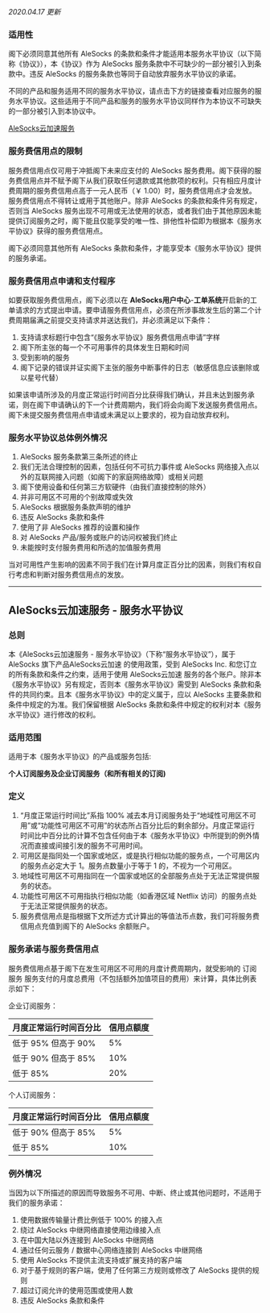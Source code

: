 *2020.04.17 更新*



### 适用性


阁下必须同意其他所有 AleSocks 的条款和条件才能适用本服务水平协议（以下简称《协议》），本《协议》作为 AleSocks 服务条款中不可缺少的一部分被引入到条款中。违反 AleSocks 的服务条款也等同于自动放弃服务水平协议的承诺。

不同的产品和服务适用不同的服务水平协议，请点击下方的链接查看对应服务的服务水平协议。这些适用于不同产品和服务的服务水平协议同样作为本协议不可缺失的一部分被引入到本协议中。

[AleSocks云加速服务](Advanced/sla?id=alesocks%e4%ba%91%e5%8a%a0%e9%80%9f%e6%9c%8d%e5%8a%a1-%e6%9c%8d%e5%8a%a1%e6%b0%b4%e5%b9%b3%e5%8d%8f%e8%ae%ae)


### 服务费信用点的限制

服务费信用点仅可用于冲抵阁下未来应支付的 AleSocks 服务费用。阁下获得的服务费信用点并不赋予阁下从我们获取任何退款或其他款项的权利。只有相应月度计费周期的服务费信用点高于一元人民币（￥ 1.00）时，服务费信用点才会发放。服务费信用点不得转让或用于其他账户。除非 AleSocks 的条款和条件另有规定，否则当 AleSocks 服务出现不可用或无法使用的状态，或者我们由于其他原因未能提供订阅服务之时，阁下能且仅能享受的唯一性、排他性补偿即为根据本《服务水平协议》获得的服务费信用点。

阁下必须同意其他所有 AleSocks 条款和条件，才能享受本《服务水平协议》提供的服务承诺。

### 服务费信用点申请和支付程序

如要获取服务费信用点，阁下必须以在 **AleSocks用户中心**-**工单系统**开启新的工单请求的方式提出申请。要申请服务费信用点，必须在所涉事故发生后的第二个计费周期届满之前提交支持请求并送达我们，并必须满足以下条件：
1. 支持请求标题行中包含“《服务水平协议》服务费信用点申请”字样
2. 阁下所主张的每一个不可用事件的具体发生日期和时间
3. 受到影响的服务
4. 阁下记录的错误并证实阁下主张的服务中断事件的日志（敏感信息应该删除或以星号代替）

如果该申请所涉及的月度正常运行时间百分比获得我们确认，并且未达到服务承诺，则在阁下申请确认的下一个计费周期内，我们将会向阁下发送服务费信用点。阁下未提交服务费信用点申请或未满足以上要求的，视为自动放弃权利。

### 服务水平协议总体例外情况

1. AleSocks 服务条款第三条所述的终止
2. 我们无法合理控制的因素，包括任何不可抗力事件或 AleSocks 网络接入点以外的互联网接入问题（如阁下的家庭网络故障）或相关问题
3. 阁下使用设备和任何第三方软硬件（由我们直接控制的除外）
4. 并非可用区不可用的个别故障或失效
5. AleSocks 根据服务条款声明的维护
6. 违反 AleSocks 条款和条件
7. 使用了非 AleSocks 推荐的设置和操作
8. 对 AleSocks 产品/服务或账户的访问权被我们终止
9. 未能按时支付服务费用和所选的加值服务费用

当对可用性产生影响的因素不同于我们在计算月度正百分比的因素，则我们有权自行考虑和判断对服务费信用点的发放。

---

##  AleSocks云加速服务 - 服务水平协议

### 总则

本《AleSocks云加速服务 - 服务水平协议》（下称“服务水平协议”），属于 AleSocks 旗下产品AleSocks云加速 的使用政策，受到 AleSocks Inc. 和您订立的所有条款和条件之约束，适用于使用 AleSocks云加速 服务的各个账户。除非本《服务水平协议》另有规定，否则本《服务水平协议》需受到 AleSocks 条款和条件的共同约束。且本《服务水平协议》中的定义属于，应以 AleSocks 主要条款和条件中规定的为准。我们保留根据 AleSocks 条款和条件中规定的权利对本《服务水平协议》进行修改的权利。

### 适用范围

适用于本《服务水平协议》的产品或服务包括:

**个人订阅服务及企业订阅服务（和所有相关的订阅)**

### 定义

1. “月度正常运行时间比”系指 100% 减去本月订阅服务处于“地域性可用区不可用”或“功能性可用区不可用”的状态所占百分比后的剩余部分。月度正常运行时间比中百分比的计算不包含任何由于本《服务水平协议》中所提到的例外情况而直接或间接引发的服务不可用时间。
2. 可用区是指同处一个国家或地区，或是执行相似功能的服务点，一个可用区内的服务点必定大于 1。服务点数量小于等于 1 的，不视为一个可用区。
3. 地域性可用区不可用指同在一个国家或地区的全部服务点处于无法正常提供服务的状态。
4. 功能性可用区不可用指执行相似功能（如香港区域 Netflix 访问）的服务点处于无法正常提供服务的状态。
5. 服务费信用点是指根据下文所述方式计算出的等值法币点数，我们可将服务费信用点充值到阁下的 AleSocks 余额账户。

### 服务承诺与服务费信用点

服务费信用点基于阁下在发生可用区不可用的月度计费周期内，就受影响的 订阅服务 服务支付的月度总费用（不包括额外加值项目的费用）来计算，具体比例表示如下：

企业订阅服务：

月度正常运行时间百分比 | 信用点额度
-------- | ---
低于 95% 但高于 90% | 5%
低于 90% 但高于 85% | 10%
低于 85% | 20%

个人订阅服务：

月度正常运行时间百分比 | 信用点额度
-------- | ---
低于 90% 但高于 85% | 5%
低于 85% | 10%

### 例外情况

当因为以下所描述的原因而导致服务不可用、中断、终止或其他问题时，不适用于我们的服务承诺：

1. 使用数据传输量计费比例低于 100% 的接入点
2. 绕过 AleSocks 中继网络直接使用边缘接入点
3. 在中国大陆以外连接到 AleSocks 中继网络
4. 通过任何云服务 / 数据中心网络连接到 AleSocks 中继网络
5. 使用 AleSocks 不提供主流支持或扩展支持的客户端
6. 对于基于规则的客户端，使用了任何第三方规则或修改了 AleSocks 提供的规则
7. 超过订阅允许的使用范围或使用人数
8. 违反 AleSocks 条款和条件

